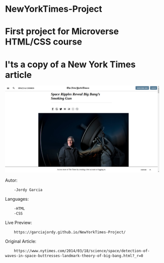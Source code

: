 # NewYorkTimes-Project

# First project for Microverse HTML/CSS course

# I'ts a copy of a New York Times article


<img src="images/screenshot.png">

Autor: 

        -Jordy Garcia

Languages:

        -HTML
        -CSS

Live Preview:

        https://garciajordy.github.io/NewYorkTimes-Project/

Original Article:

        https://www.nytimes.com/2014/03/18/science/space/detection-of-waves-in-space-buttresses-landmark-theory-of-big-bang.html?_r=0


